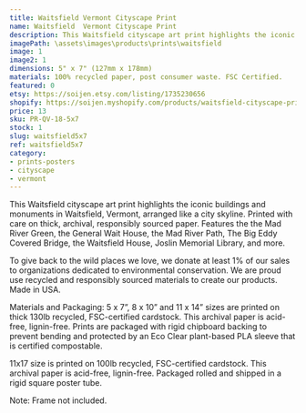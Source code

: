 ```yaml
---
title: Waitsfield Vermont Cityscape Print
name: Waitsfield  Vermont Cityscape Print
description: This Waitsfield cityscape art print highlights the iconic buildings and monuments in Waitsfield, Vermont, arranged like a city skyline. Printed with care on thick, archival, responsibly sourced paper. Features the the Mad River Green, the General Wait House, the Mad River Path, The Big Eddy Covered Bridge, the Waitsfield House, Joslin Memorial Library, and more. Made in USA.
imagePath: \assets\images\products\prints\waitsfield
image: 1
image2: 1
dimensions: 5" x 7" (127mm x 178mm)
materials: 100% recycled paper, post consumer waste. FSC Certified.
featured: 0
etsy: https://soijen.etsy.com/listing/1735230656
shopify: https://soijen.myshopify.com/products/waitsfield-cityscape-print
price: 13
sku: PR-QV-18-5x7
stock: 1
slug: waitsfield5x7
ref: waitsfield5x7
category:
- prints-posters
- cityscape
- vermont
---
```

This Waitsfield cityscape art print highlights the iconic buildings and monuments in Waitsfield, Vermont, arranged like a city skyline. Printed with care on thick, archival, responsibly sourced paper. Features the the Mad River Green, the General Wait House, the Mad River Path, The Big Eddy Covered Bridge, the Waitsfield House, Joslin Memorial Library, and more.

To give back to the wild places we love, we donate at least 1% of our sales to organizations dedicated to environmental conservation. We are proud use recycled and responsibly sourced materials to create our products. Made in USA.

Materials and Packaging:
5 x 7”, 8 x 10” and 11 x 14” sizes are printed on thick 130lb recycled, FSC-certified cardstock. This archival paper is acid-free, lignin-free. Prints are packaged with rigid chipboard backing to prevent bending and protected by an Eco Clear plant-based PLA sleeve that is certified compostable.

11x17 size is printed on 100lb recycled, FSC-certified cardstock. This archival paper is acid-free, lignin-free. Packaged rolled and shipped in a rigid square poster tube.

Note: Frame not included.
